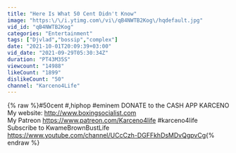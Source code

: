 ```yaml
---
title: "Here Is What 50 Cent Didn't Know"
image: "https:\/\/i.ytimg.com\/vi\/qB4NWTB2Kog\/hqdefault.jpg"
vid_id: "qB4NWTB2Kog"
categories: "Entertainment"
tags: ["Djvlad","bossip","complex"]
date: "2021-10-01T20:09:39+03:00"
vid_date: "2021-09-29T05:30:34Z"
duration: "PT43M35S"
viewcount: "14988"
likeCount: "1899"
dislikeCount: "50"
channel: "Karceno4Life"
---
```

{% raw %}#50cent #,hiphop #eminem DONATE to the CASH APP KARCENO<br />My website: <a rel="nofollow" target="blank" href="http://www.boxingsocialist.com">http://www.boxingsocialist.com</a><br />My Patreon <a rel="nofollow" target="blank" href="https://www.patreon.com/Karceno4life">https://www.patreon.com/Karceno4life</a> #karceno4life <br />Subscribe to KwameBrownBustLife <a rel="nofollow" target="blank" href="https://www.youtube.com/channel/UCcCzh-DGFFkhDsMDvQgpvCg">https://www.youtube.com/channel/UCcCzh-DGFFkhDsMDvQgpvCg</a>{% endraw %}
